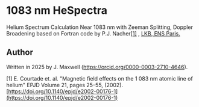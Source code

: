 # 1083 nm HeSpectra 

Helium Spectrum Calculation Near 1083 nm with Zeeman Splitting, Doppler Broadening based on Fortran code by P.J. Nacher[[1]](#1) , [LKB, ENS Paris.](https://www.lkb.fr/polarisedhelium/)



## Author
Written in 2025 by J. Maxwell (https://orcid.org/0000-0003-2710-4646).

<a id="1">[1]</a> 
E. Courtade et. al.  "Magnetic field effects on the 1 083 nm atomic line of helium"
EPJD Volume 21, pages 25–55, (2002). [https://doi.org/10.1140/epjd/e2002-00176-1](https://doi.org/10.1140/epjd/e2002-00176-1)
